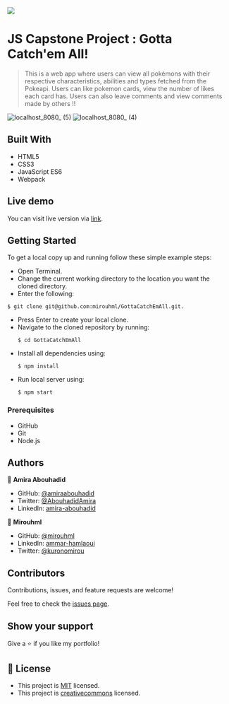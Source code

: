 ![](https://img.shields.io/badge/Microverse-blueviolet)

# JS Capstone Project : Gotta Catch'em All!

>This is a web app where users can view all pokémons with their respective characteristics, abilities and types fetched from the Pokeapi. Users can like pokemon cards, view the number of likes each card has. Users can also leave comments and view comments made by others !!


![localhost_8080_ (5)](https://user-images.githubusercontent.com/20567503/157920880-31b86de7-0b21-4756-af8e-4abbe4cb45f0.png)
![localhost_8080_ (4)](https://user-images.githubusercontent.com/20567503/157920894-57d9a062-b405-4941-9540-affbb0df6d99.png)

## Built With

- HTML5
- CSS3
- JavaScript ES6
- Webpack

## Live demo

You can visit live version via [link](https://mirouhml.github.io/GottaCatchEmAll/).

## Getting Started

To get a local copy up and running follow these simple example steps:
- Open Terminal.
- Change the current working directory to the location you want the cloned directory.
- Enter the following:
```
$ git clone git@github.com:mirouhml/GottaCatchEmAll.git.
```
- Press Enter to create your local clone.
- Navigate to the cloned repository by running:
    ```
    $ cd GottaCatchEmAll
    ```
- Install all dependencies using:
    ``` 
    $ npm install
    ```
- Run local server using:
    ``` 
    $ npm start
    ```

### Prerequisites
- GitHub
- Git
- Node.js


## Authors

👤 **Amira Abouhadid**

- GitHub: [@amiraabouhadid](https://github.com/amiraabouhadid)
- Twitter: [@AbouhadidAmira](https://twitter.com/AbouhadidAmira)
- LinkedIn: [amira-abouhadid](https://www.linkedin.com/in/amira-abouhadid/)

👤 **Mirouhml**

- GitHub: [@mirouhml](https://github.com/mirouhml)
- LinkedIn: [ammar-hamlaoui](https://www.linkedin.com/in/ammar-hamlaoui-514909189/)
- Twitter: [@kuronomirou](https://twitter.com/kuronomirou)

## Contributors

Contributions, issues, and feature requests are welcome!

Feel free to check the [issues page](https://github.com/amiraabouhadid/GottaCatchEmAll/issues).

## Show your support

Give a ⭐️ if you like my portfolio!

## 📝 License

- This project is [MIT](./LICENSE) licensed.
- This project is [creativecommons](https://creativecommons.org/licenses/by-nc/4.0/) licensed.
